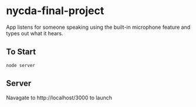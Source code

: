 # nycda-final-project
App listens for someone speaking using the built-in microphone feature and types out what it hears.  

## To Start
``node server``

## Server
Navagate to http://localhost/3000 to launch


